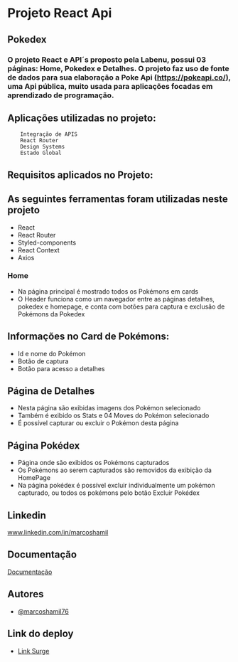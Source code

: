 # Projeto React Api

## Pokedex 

### O projeto React e API´s proposto pela Labenu, possui 03 páginas: Home, Pokedex e Detalhes. O projeto faz uso de fonte de dados para sua elaboração a  Poke Api (https://pokeapi.co/), uma Api pública, muito usada para aplicações focadas em aprendizado de programação.

## Aplicações utilizadas no projeto:
        Integração de APIS
        React Router
        Design Systems
        Estado Global




## Requisitos aplicados no Projeto:

## As seguintes ferramentas foram utilizadas neste projeto
   * React
   * React Router
   * Styled-components
   * React Context
   * Axios

### Home 
   * Na página principal é mostrado todos os Pokémons em cards
   * O Header funciona como um navegador entre as páginas detalhes, pokedex e homepage, e conta com botões para captura e exclusão de Pokémons da Pokedex
## Informações no Card de Pokémons:
   *  Id e nome do Pokémon
   *  Botão de captura
   *  Botão para acesso a detalhes
   
## Página de Detalhes
   * Nesta página são exibidas imagens dos Pokémon selecionado
   * Também é exibido os Stats e 04 Moves do Pokémon selecionado
   * É possível capturar ou excluir o Pokémon desta página

## Página Pokédex
   * Página onde são exibidos os Pokémons capturados
   * Os Pokémons ao serem capturados são removidos da exibição da HomePage
   * Na página pokédex é possível excluir individualmente um pokémon capturado, ou    todos os pokémons pelo botão Excluir Pokédex
   
   


## Linkedin

www.linkedin.com/in/marcoshamil
## Documentação

[Documentação](https://github.com/labenuexercicios/projeto-react-apis#readme)


## Autores

- [@marcoshamil76](https://github.com/marcoshamil76)

## Link do deploy

- [Link Surge](https://marcoshamil-pokedex.surge.sh/)
